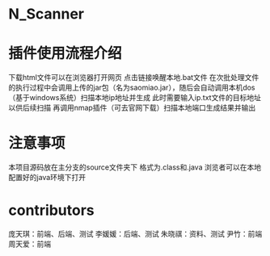 # N_Scanner
# 插件使用流程介绍
下载html文件可以在浏览器打开网页 
点击链接唤醒本地.bat文件 
在次批处理文件的执行过程中会调用上传的jar包（名为saomiao.jar），随后会自动调用本机dos（基于windows系统）扫描本地ip地址并生成 
此时需要输入ip.txt文件的目标地址以供后续扫描 
再调用nmap插件（可去官网下载）扫描本地端口生成结果并输出  

# 注意事项
本项目源码放在主分支的source文件夹下 格式为.class和.java 浏览者可以在本地配置好的java环境下打开
# contributors
庞天琪：前端、后端、测试
李媛媛：后端、测试
朱晓祺：资料、测试
尹竹：前端
周天爱：前端
